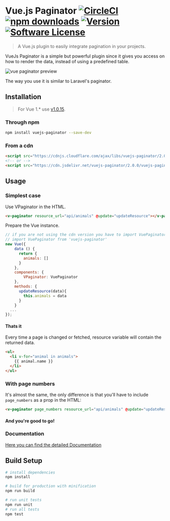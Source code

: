 # Vue.js Paginator [![CircleCI](https://circleci.com/gh/hootlex/vuejs-paginator.svg?style=shield&circle-token=:circle-ci-badge-token)](https://circleci.com/gh/hootlex/vuejs-paginator) [![npm downloads](https://img.shields.io/npm/dt/vuejs-paginator.svg)](https://www.npmjs.com/package/vuejs-paginator) <a href="https://www.npmjs.com/package/vuejs-paginator"><img src="https://img.shields.io/npm/v/vuejs-paginator.svg" alt="Version"></a> [![Software License](https://img.shields.io/badge/license-MIT-brightgreen.svg?style=flat)](LICENSE)
> A Vue.js plugin to easily integrate pagination in your projects.

VueJs Paginator is a simple but powerful plugin since it gives you access on how to render the data, instead of using a predefined table.

![vue paginator preview](http://i.imgur.com/2jah1qt.gif)

The way you use it is similar to Laravel's paginator.

## Installation
> For Vue 1.* use [v1.0.15](https://github.com/hootlex/vuejs-paginator/tree/v1.0.15).

### Through npm
``` bash
npm install vuejs-paginator --save-dev
```

### From a cdn
```HTML
<script src="https://cdnjs.cloudflare.com/ajax/libs/vuejs-paginator/2.0.0/vuejs-paginator.js"></script>
<!-- or -->
<script src="https://cdn.jsdelivr.net/vuejs-paginator/2.0.0/vuejs-paginator.min.js"></script>
```

## Usage
### Simplest case

Use VPaginator in the HTML.
```html
<v-paginator resource_url="api/animals" @update="updateResource"></v-paginator>
```

Prepare the Vue instance.
```js
// if you are not using the cdn version you have to import VuePaginator.
// import VuePaginator from 'vuejs-paginator'
new Vue({
    data () {
      return {
        animals: []
      }
    },
    components: {
        VPaginator: VuePaginator
    },
    methods: {
      updateResource(data){
        this.animals = data
      }
    }
  ...
});
```

#### Thats it

Every time a page is changed or fetched, resource variable will contain the returned data.

```html
<ul>
  <li v-for="animal in animals">
    {{ animal.name }}
  </li>
</ul>
```

### With page numbers

It's almost the same, the only difference is that you'll have to include `page_numbers` as a prop in the HTML:
```html
<v-paginator page_numbers resource_url="api/animals" @update="updateResource"></v-paginator>
```

#### And you're good to go!

### Documentation
[Here you can find the detailed Documentation](http://hootlex.github.io/vuejs-paginator/)

## Build Setup

``` bash
# install dependencies
npm install

# build for production with minification
npm run build

# run unit tests
npm run unit
# run all tests
npm test
```
